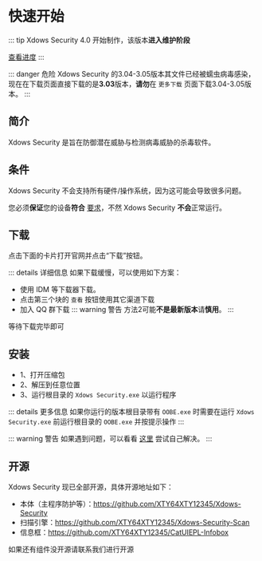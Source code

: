 # 快速开始

::: tip
Xdows Security 4.0 开始制作，该版本**进入维护阶段**

[查看进度](/Xdows-Security-4/get-started.html)
:::

::: danger 危险
Xdows Security 的3.04-3.05版本其文件已经被蠕虫病毒感染，现在在下载页面直接下载的是**3.03**版本，**请勿**在 `更多下载` 页面下载3.04-3.05版本。
:::

## 简介

Xdows Security 是旨在防御潜在威胁与检测病毒威胁的杀毒软件。

## 条件

Xdows Security 不会支持所有硬件/操作系统，因为这可能会导致很多问题。

您必须**保证**您的设备**符合** [要求][sys]，不然 Xdows Security **不会**正常运行。

## 下载

点击下面的卡片打开官网并点击“下载”按钮。

<Linkcard url="https://xty64xty12345.github.io/xdows安全/download.html" title="下载 Xdows Security" description="https://xty64xty12345.github.io/xdows安全/download.html" logo="/logo.svg"/>

::: details 详细信息
如果下载缓慢，可以使用如下方案：

 - 使用 IDM 等下载器下载。
 - 点击第三个块的 `查看` 按钮使用其它渠道下载
 - 加入 QQ 群下载
::: warning 警告
方法2可能**不是最新版本**请**慎用**。
:::

等待下载完毕即可

## 安装

 - 1、打开压缩包
 - 2、解压到任意位置
 - 3、运行根目录的 `Xdows Security.exe` 以运行程序

::: details 更多信息
如果你运行的版本根目录带有 `OOBE.exe` 时需要在运行 `Xdows Security.exe` 前运行根目录的 `OOBE.exe` 并按提示操作
:::

::: warning 警告
如果遇到问题，可以看看 [这里][help] 尝试自己解决。
:::

## 开源

Xdows Security 现已全部开源，具体开源地址如下：

 - 本体（主程序防护等）：https://github.com/XTY64XTY12345/Xdows-Security
 - 扫描引擎：https://github.com/XTY64XTY12345/Xdows-Security-Scan
 - 信息框：https://github.com/XTY64XTY12345/CatUIEPL-Infobox

如果还有组件没开源请联系我们进行开源


[help]: /Xdows-Security/help
[sys]: /Xdows-Security/system
